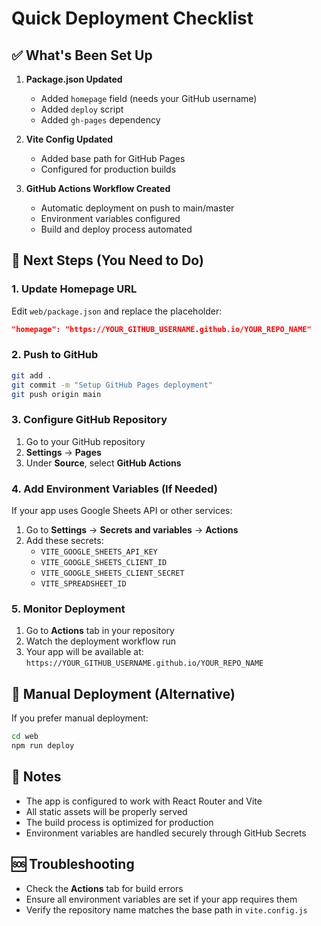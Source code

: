 # Quick Deployment Checklist

## ✅ What's Been Set Up

1. **Package.json Updated**
   - Added `homepage` field (needs your GitHub username)
   - Added `deploy` script
   - Added `gh-pages` dependency

2. **Vite Config Updated**
   - Added base path for GitHub Pages
   - Configured for production builds

3. **GitHub Actions Workflow Created**
   - Automatic deployment on push to main/master
   - Environment variables configured
   - Build and deploy process automated

## 🚀 Next Steps (You Need to Do)

### 1. Update Homepage URL
Edit `web/package.json` and replace the placeholder:
```json
"homepage": "https://YOUR_GITHUB_USERNAME.github.io/YOUR_REPO_NAME"
```

### 2. Push to GitHub
```bash
git add .
git commit -m "Setup GitHub Pages deployment"
git push origin main
```

### 3. Configure GitHub Repository
1. Go to your GitHub repository
2. **Settings** → **Pages**
3. Under **Source**, select **GitHub Actions**

### 4. Add Environment Variables (If Needed)
If your app uses Google Sheets API or other services:
1. Go to **Settings** → **Secrets and variables** → **Actions**
2. Add these secrets:
   - `VITE_GOOGLE_SHEETS_API_KEY`
   - `VITE_GOOGLE_SHEETS_CLIENT_ID`
   - `VITE_GOOGLE_SHEETS_CLIENT_SECRET`
   - `VITE_SPREADSHEET_ID`

### 5. Monitor Deployment
1. Go to **Actions** tab in your repository
2. Watch the deployment workflow run
3. Your app will be available at: `https://YOUR_GITHUB_USERNAME.github.io/YOUR_REPO_NAME`

## 🔧 Manual Deployment (Alternative)
If you prefer manual deployment:
```bash
cd web
npm run deploy
```

## 📝 Notes
- The app is configured to work with React Router and Vite
- All static assets will be properly served
- The build process is optimized for production
- Environment variables are handled securely through GitHub Secrets

## 🆘 Troubleshooting
- Check the **Actions** tab for build errors
- Ensure all environment variables are set if your app requires them
- Verify the repository name matches the base path in `vite.config.js` 